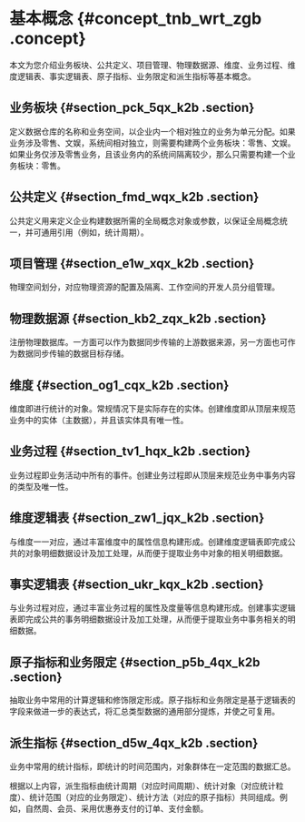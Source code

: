 # 基本概念 {#concept_tnb_wrt_zgb .concept}

本文为您介绍业务板块、公共定义、项目管理、物理数据源、维度、业务过程、维度逻辑表、事实逻辑表、原子指标、业务限定和派生指标等基本概念。

## 业务板块 {#section_pck_5qx_k2b .section}

定义数据仓库的名称和业务空间，以企业内一个相对独立的业务为单元分配。如果业务涉及零售、文娱，系统间相对独立，则需要构建两个业务板块：零售、文娱。如果业务仅涉及零售业务，且该业务内的系统间隔离较少，那么只需要构建一个业务板块：零售。

## 公共定义 {#section_fmd_wqx_k2b .section}

公共定义用来定义企业构建数据所需的全局概念对象或参数，以保证全局概念统一，并可通用引用（例如，统计周期）。

## 项目管理 {#section_e1w_xqx_k2b .section}

物理空间划分，对应物理资源的配置及隔离、工作空间的开发人员分组管理。

## 物理数据源 {#section_kb2_zqx_k2b .section}

注册物理数据库。一方面可以作为数据同步传输的上游数据来源，另一方面也可作为数据同步传输的数据目标存储。

## 维度 {#section_og1_cqx_k2b .section}

维度即进行统计的对象。常规情况下是实际存在的实体。创建维度即从顶层来规范业务中的实体（主数据），并且该实体具有唯一性。

## 业务过程 {#section_tv1_hqx_k2b .section}

业务过程即业务活动中所有的事件。创建业务过程即从顶层来规范业务中事务内容的类型及唯一性。

## 维度逻辑表 {#section_zw1_jqx_k2b .section}

与维度一一对应，通过丰富维度中的属性信息构建形成。创建维度逻辑表即完成公共的对象明细数据设计及加工处理，从而便于提取业务中对象的相关明细数据。

## 事实逻辑表 {#section_ukr_kqx_k2b .section}

与业务过程对应，通过丰富业务过程的属性及度量等信息构建形成。创建事实逻辑表即完成公共的事务明细数据设计及加工处理，从而便于提取业务中事务相关的明细数据。

## 原子指标和业务限定 {#section_p5b_4qx_k2b .section}

抽取业务中常用的计算逻辑和修饰限定形成。原子指标和业务限定是基于逻辑表的字段来做进一步的表达式，将汇总类型数据的通用部分提炼，并使之可复用。

## 派生指标 {#section_d5w_4qx_k2b .section}

业务中常用的统计指标，即统计的时间范围内，对象群体在一定范围的数据汇总。

根据以上内容，派生指标由统计周期（对应时间周期）、统计对象（对应统计粒度）、统计范围（对应的业务限定）、统计方法（对应的原子指标）共同组成。例如，自然周、会员、采用优惠券支付的订单、支付金额。

